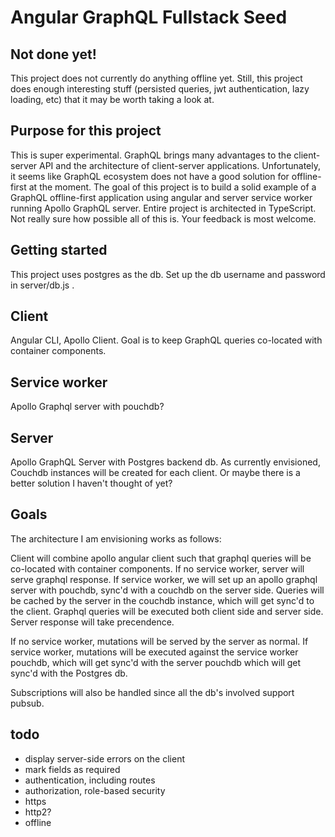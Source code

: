 # Angular GraphQL Fullstack Seed

## Not done yet!

This project does not currently do anything offline yet.
Still, this project does enough interesting stuff (persisted queries, jwt authentication, lazy loading, etc) that it may be worth taking a look at.

## Purpose for this project

This is super experimental. GraphQL brings many advantages to the client-server API and the architecture of client-server applications.
Unfortunately, it seems like GraphQL ecosystem does not have a good solution for offline-first at the moment.
The goal of this project is to build a solid example of a GraphQL offline-first application using angular and server service worker
running Apollo GraphQL server. 
Entire project is architected in TypeScript. Not really sure how possible all of this is. Your feedback is most welcome.

## Getting started
This project uses postgres as the db. Set up the db username and password in server/db.js .

## Client
Angular CLI, Apollo Client. Goal is to keep GraphQL queries co-located with container components.

## Service worker
Apollo Graphql server with pouchdb?

## Server
Apollo GraphQL Server with Postgres backend db. As currently envisioned, Couchdb instances will be created for each client. Or maybe there is a better solution I haven't thought of yet?

## Goals
The architecture I am envisioning works as follows:

Client will combine apollo angular client  such that graphql queries will be co-located with container components. 
If no service worker, server will serve graphql response.
If service worker, we will set up an apollo graphql server with pouchdb, sync'd with a couchdb on the server side.
Queries will be cached by the server in the couchdb instance, which will get sync'd to the client. 
Graphql queries will be executed both client side and server side. Server response will take precendence.

If no service worker, mutations will be served by the server as normal.
If service worker, mutations will be executed against the service worker pouchdb,
which will get sync'd with the server pouchdb which will get sync'd with the Postgres db.

Subscriptions will also be handled since all the db's involved support pubsub.

## todo

* display server-side errors on the client
* mark fields as required
* authentication, including routes
* authorization, role-based security
* https
* http2?
* offline
